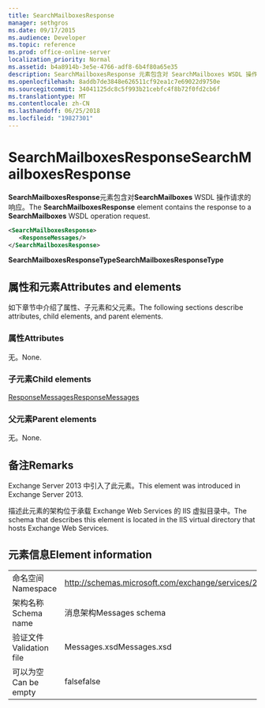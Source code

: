 ```yaml
---
title: SearchMailboxesResponse
manager: sethgros
ms.date: 09/17/2015
ms.audience: Developer
ms.topic: reference
ms.prod: office-online-server
localization_priority: Normal
ms.assetid: b4a8914b-3e5e-4766-adf8-6b4f80a65e35
description: SearchMailboxesResponse 元素包含对 SearchMailboxes WSDL 操作请求的响应。
ms.openlocfilehash: 8addb7de3848e626511cf92ea1c7e69022d9750e
ms.sourcegitcommit: 34041125dc8c5f993b21cebfc4f8b72f0fd2cb6f
ms.translationtype: MT
ms.contentlocale: zh-CN
ms.lasthandoff: 06/25/2018
ms.locfileid: "19827301"
---
```

# <a name="searchmailboxesresponse"></a><span data-ttu-id="f66c3-103">SearchMailboxesResponse</span><span class="sxs-lookup"><span data-stu-id="f66c3-103">SearchMailboxesResponse</span></span>

<span data-ttu-id="f66c3-104">**SearchMailboxesResponse**元素包含对**SearchMailboxes** WSDL 操作请求的响应。</span><span class="sxs-lookup"><span data-stu-id="f66c3-104">The **SearchMailboxesResponse** element contains the response to a **SearchMailboxes** WSDL operation request.</span></span> 
  
```XML
<SearchMailboxesResponse>
   <ResponseMessages/>
</SearchMailboxesResponse>
```

 <span data-ttu-id="f66c3-105">**SearchMailboxesResponseType**</span><span class="sxs-lookup"><span data-stu-id="f66c3-105">**SearchMailboxesResponseType**</span></span>
## <a name="attributes-and-elements"></a><span data-ttu-id="f66c3-106">属性和元素</span><span class="sxs-lookup"><span data-stu-id="f66c3-106">Attributes and elements</span></span>

<span data-ttu-id="f66c3-107">如下章节中介绍了属性、子元素和父元素。</span><span class="sxs-lookup"><span data-stu-id="f66c3-107">The following sections describe attributes, child elements, and parent elements.</span></span>
  
### <a name="attributes"></a><span data-ttu-id="f66c3-108">属性</span><span class="sxs-lookup"><span data-stu-id="f66c3-108">Attributes</span></span>

<span data-ttu-id="f66c3-109">无。</span><span class="sxs-lookup"><span data-stu-id="f66c3-109">None.</span></span>
  
### <a name="child-elements"></a><span data-ttu-id="f66c3-110">子元素</span><span class="sxs-lookup"><span data-stu-id="f66c3-110">Child elements</span></span>

[<span data-ttu-id="f66c3-111">ResponseMessages</span><span class="sxs-lookup"><span data-stu-id="f66c3-111">ResponseMessages</span></span>](responsemessages.md)
  
### <a name="parent-elements"></a><span data-ttu-id="f66c3-112">父元素</span><span class="sxs-lookup"><span data-stu-id="f66c3-112">Parent elements</span></span>

<span data-ttu-id="f66c3-113">无。</span><span class="sxs-lookup"><span data-stu-id="f66c3-113">None.</span></span>
  
## <a name="remarks"></a><span data-ttu-id="f66c3-114">备注</span><span class="sxs-lookup"><span data-stu-id="f66c3-114">Remarks</span></span>

<span data-ttu-id="f66c3-115">Exchange Server 2013 中引入了此元素。</span><span class="sxs-lookup"><span data-stu-id="f66c3-115">This element was introduced in Exchange Server 2013.</span></span>
  
<span data-ttu-id="f66c3-116">描述此元素的架构位于承载 Exchange Web Services 的 IIS 虚拟目录中。</span><span class="sxs-lookup"><span data-stu-id="f66c3-116">The schema that describes this element is located in the IIS virtual directory that hosts Exchange Web Services.</span></span>
  
## <a name="element-information"></a><span data-ttu-id="f66c3-117">元素信息</span><span class="sxs-lookup"><span data-stu-id="f66c3-117">Element information</span></span>

|||
|:-----|:-----|
|<span data-ttu-id="f66c3-118">命名空间</span><span class="sxs-lookup"><span data-stu-id="f66c3-118">Namespace</span></span>  <br/> |http://schemas.microsoft.com/exchange/services/2006/messages  <br/> |
|<span data-ttu-id="f66c3-119">架构名称</span><span class="sxs-lookup"><span data-stu-id="f66c3-119">Schema name</span></span>  <br/> |<span data-ttu-id="f66c3-120">消息架构</span><span class="sxs-lookup"><span data-stu-id="f66c3-120">Messages schema</span></span>  <br/> |
|<span data-ttu-id="f66c3-121">验证文件</span><span class="sxs-lookup"><span data-stu-id="f66c3-121">Validation file</span></span>  <br/> |<span data-ttu-id="f66c3-122">Messages.xsd</span><span class="sxs-lookup"><span data-stu-id="f66c3-122">Messages.xsd</span></span>  <br/> |
|<span data-ttu-id="f66c3-123">可以为空</span><span class="sxs-lookup"><span data-stu-id="f66c3-123">Can be empty</span></span>  <br/> |<span data-ttu-id="f66c3-124">false</span><span class="sxs-lookup"><span data-stu-id="f66c3-124">false</span></span>  <br/> |
   

